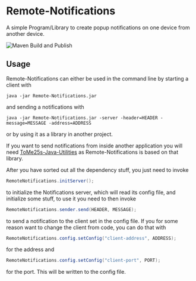 # Remote-Notifications
A simple Program/Library to create popup notifications on one device from another device.

![Maven Build and Publish](https://github.com/ToMe25/Remote-Notifications/workflows/Maven%20Build%20and%20Publish/badge.svg)

## Usage
Remote-Notifications can either be used in the command line by starting a client with

`java -jar Remote-Notifications.jar`

and sending a notifications with

`java -jar Remote-Notifications.jar -server -header=HEADER -message=MESSAGE -address=ADDRESS`

or by using it as a library in another project.

If you want to send notifications from inside another application you will need [ToMe25s-Java-Utilities](https://github.com/ToMe25/ToMe25s-Java-Utilities) as Remote-Notifications is based on that library.

After you have sorted out all the dependency stuff, you just need to invoke
```java
RemoteNotifications.initServer();
```
to initialize the Notifications server, which will read its config file, and initialize some stuff, to use it you need to then invoke
```java
RemoteNotifications.sender.send(HEADER, MESSAGE);
```
to send a notification to the client set in the config file.
If you for some reason want to change the client from code, you can do that with
```java
RemoteNotifications.config.setConfig("client-address", ADDRESS);
```
for the address and
```java
RemoteNotifications.config.setConfig("client-port", PORT);
```
for the port.
This will be written to the config file.
